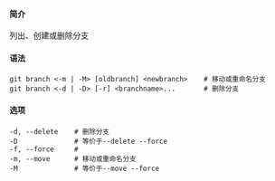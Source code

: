 #### 简介

列出、创建或删除分支

#### 语法

```
git branch <-m | -M> [oldbranch] <newbranch>	# 移动或重命名分支
git branch <-d | -D> [-r] <branchname>...		# 删除分支
```



#### 选项

```
-d, --delete	# 删除分支
-D				# 等价于--delete --force
-f, --force		# 
-m, --move		# 移动或重命名分支
-M				# 等价于--move --force
```

